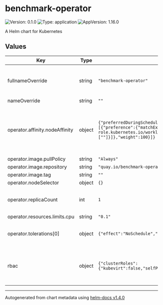 # benchmark-operator

![Version: 0.1.0](https://img.shields.io/badge/Version-0.1.0-informational?style=flat-square) ![Type: application](https://img.shields.io/badge/Type-application-informational?style=flat-square) ![AppVersion: 1.16.0](https://img.shields.io/badge/AppVersion-1.16.0-informational?style=flat-square)

A Helm chart for Kubernetes

## Values

| Key | Type | Default | Description |
|-----|------|---------|-------------|
| fullnameOverride | string | `"benchmark-operator"` | (string) overrides naming of all resources |
| nameOverride | string | `""` |  |
| operator.affinity.nodeAffinity | object | `{"preferredDuringSchedulingIgnoredDuringExecution":[{"preference":{"matchExpressions":[{"key":"node-role.kubernetes.io/workload","operator":"In","values":[""]}]},"weight":100}]}` | nodeAffinity is set to make the operator run on workload nodes, but it's not required |
| operator.image.pullPolicy | string | `"Always"` |  |
| operator.image.repository | string | `"quay.io/benchmark-operator/benchmark-operator"` |  |
| operator.image.tag | string | `""` |  |
| operator.nodeSelector | object | `{}` |  |
| operator.replicaCount | int | `1` | how many replicas for the operator deployment |
| operator.resources.limits.cpu | string | `"0.1"` |  |
| operator.tolerations[0] | object | `{"effect":"NoSchedule","key":"role","value":"workload"}` | schedule on a workload node even if it's tainted |
| rbac | object | `{"clusterRoles":{"kubevirt":false,"selfProvisioner":false}}` | map for custom cluster roles for certain benchmarks like kubevirt |

----------------------------------------------
Autogenerated from chart metadata using [helm-docs v1.4.0](https://github.com/norwoodj/helm-docs/releases/v1.4.0)
